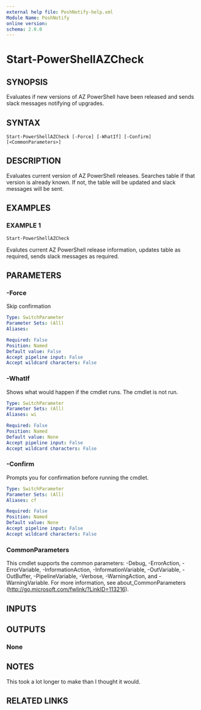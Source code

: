 ```yaml
---
external help file: PoshNotify-help.xml
Module Name: PoshNotify
online version:
schema: 2.0.0
---
```


# Start-PowerShellAZCheck

## SYNOPSIS
Evaluates if new versions of AZ PowerShell have been released and sends slack messages notifying of upgrades.

## SYNTAX

```
Start-PowerShellAZCheck [-Force] [-WhatIf] [-Confirm] [<CommonParameters>]
```

## DESCRIPTION
Evaluates current version of AZ PowerShell releases.
Searches table if that version is already known.
If not, the table will be updated and slack messages will be sent.

## EXAMPLES

### EXAMPLE 1
```
Start-PowerShellAZCheck
```

Evalutes current AZ PowerShell release information, updates table as required, sends slack messages as required.

## PARAMETERS

### -Force
Skip confirmation

```yaml
Type: SwitchParameter
Parameter Sets: (All)
Aliases:

Required: False
Position: Named
Default value: False
Accept pipeline input: False
Accept wildcard characters: False
```

### -WhatIf
Shows what would happen if the cmdlet runs.
The cmdlet is not run.

```yaml
Type: SwitchParameter
Parameter Sets: (All)
Aliases: wi

Required: False
Position: Named
Default value: None
Accept pipeline input: False
Accept wildcard characters: False
```

### -Confirm
Prompts you for confirmation before running the cmdlet.

```yaml
Type: SwitchParameter
Parameter Sets: (All)
Aliases: cf

Required: False
Position: Named
Default value: None
Accept pipeline input: False
Accept wildcard characters: False
```

### CommonParameters
This cmdlet supports the common parameters: -Debug, -ErrorAction, -ErrorVariable, -InformationAction, -InformationVariable, -OutVariable, -OutBuffer, -PipelineVariable, -Verbose, -WarningAction, and -WarningVariable.
For more information, see about_CommonParameters (http://go.microsoft.com/fwlink/?LinkID=113216).

## INPUTS

## OUTPUTS

### None
## NOTES
This took a lot longer to make than I thought it would.

## RELATED LINKS
